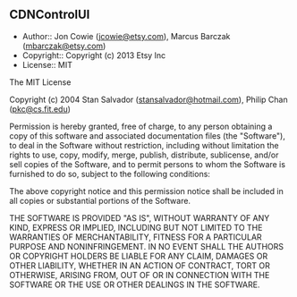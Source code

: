 CDNControlUI
----------
* Author:: Jon Cowie (<jcowie@etsy.com>), Marcus Barczak (<mbarczak@etsy.com>)
* Copyright:: Copyright (c) 2013 Etsy Inc
* License:: MIT

The MIT License

Copyright (c) 2004 Stan Salvador (stansalvador@hotmail.com), Philip Chan (pkc@cs.fit.edu)

Permission is hereby granted, free of charge, to any person obtaining a copy
of this software and associated documentation files (the "Software"), to deal
in the Software without restriction, including without limitation the rights
to use, copy, modify, merge, publish, distribute, sublicense, and/or sell
copies of the Software, and to permit persons to whom the Software is
furnished to do so, subject to the following conditions:

The above copyright notice and this permission notice shall be included in
all copies or substantial portions of the Software.

THE SOFTWARE IS PROVIDED "AS IS", WITHOUT WARRANTY OF ANY KIND, EXPRESS OR
IMPLIED, INCLUDING BUT NOT LIMITED TO THE WARRANTIES OF MERCHANTABILITY,
FITNESS FOR A PARTICULAR PURPOSE AND NONINFRINGEMENT. IN NO EVENT SHALL THE
AUTHORS OR COPYRIGHT HOLDERS BE LIABLE FOR ANY CLAIM, DAMAGES OR OTHER
LIABILITY, WHETHER IN AN ACTION OF CONTRACT, TORT OR OTHERWISE, ARISING FROM,
OUT OF OR IN CONNECTION WITH THE SOFTWARE OR THE USE OR OTHER DEALINGS IN
THE SOFTWARE.